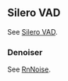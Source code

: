 ## Silero VAD

See [Silero VAD](https://github.com/snakers4/silero-vad).

### Denoiser

See [RnNoise](https://github.com/werman/noise-suppression-for-voice).
